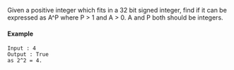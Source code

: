 Given a positive integer which fits in a 32 bit signed integer, find if it can be expressed as A^P where P > 1 and A > 0. A and P both should be integers.

#### Example
```
Input : 4
Output : True  
as 2^2 = 4. 
```
